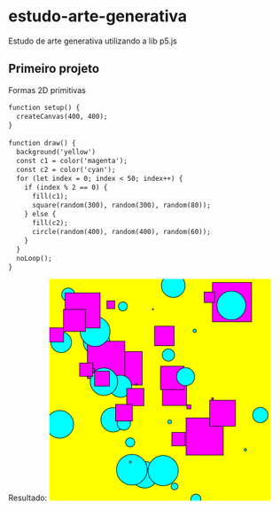 # estudo-arte-generativa
Estudo de arte generativa utilizando a lib p5.js

## Primeiro projeto
Formas 2D primitivas

```
function setup() {
  createCanvas(400, 400);
}

function draw() {
  background('yellow')
  const c1 = color('magenta');
  const c2 = color('cyan');
  for (let index = 0; index < 50; index++) {
    if (index % 2 == 0) {
      fill(c1);
      square(random(300), random(300), random(80));
    } else {
      fill(c2);
      circle(random(400), random(400), random(60));
    } 
  }
  noLoop();
}
```

Resultado: 
![](/firstProject/firstArt.png)

